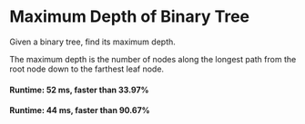 # Maximum Depth of Binary Tree

Given a binary tree, find its maximum depth.

The maximum depth is the number of nodes along the longest path from the root node down to the farthest leaf node.

#### Runtime: 52 ms, faster than 33.97%
#### Runtime: 44 ms, faster than 90.67% 
